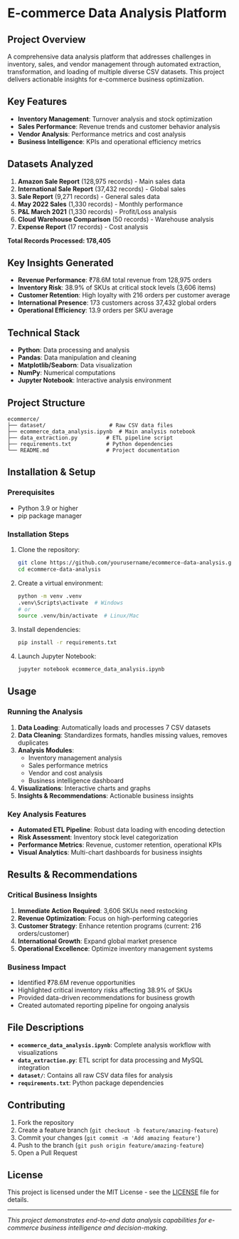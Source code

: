 # E-commerce Data Analysis Platform

## Project Overview
A comprehensive data analysis platform that addresses challenges in inventory, sales, and vendor management through automated extraction, transformation, and loading of multiple diverse CSV datasets. This project delivers actionable insights for e-commerce business optimization.

## Key Features
- **Inventory Management**: Turnover analysis and stock optimization
- **Sales Performance**: Revenue trends and customer behavior analysis
- **Vendor Analysis**: Performance metrics and cost analysis
- **Business Intelligence**: KPIs and operational efficiency metrics

## Datasets Analyzed
1. **Amazon Sale Report** (128,975 records) - Main sales data
2. **International Sale Report** (37,432 records) - Global sales
3. **Sale Report** (9,271 records) - General sales data
4. **May 2022 Sales** (1,330 records) - Monthly performance
5. **P&L March 2021** (1,330 records) - Profit/Loss analysis
6. **Cloud Warehouse Comparison** (50 records) - Warehouse analysis
7. **Expense Report** (17 records) - Cost analysis

**Total Records Processed: 178,405**

## Key Insights Generated
- **Revenue Performance**: ₹78.6M total revenue from 128,975 orders
- **Inventory Risk**: 38.9% of SKUs at critical stock levels (3,606 items)
- **Customer Retention**: High loyalty with 216 orders per customer average
- **International Presence**: 173 customers across 37,432 global orders
- **Operational Efficiency**: 13.9 orders per SKU average

## Technical Stack
- **Python**: Data processing and analysis
- **Pandas**: Data manipulation and cleaning
- **Matplotlib/Seaborn**: Data visualization
- **NumPy**: Numerical computations
- **Jupyter Notebook**: Interactive analysis environment

## Project Structure
```
ecommerce/
├── dataset/                    # Raw CSV data files
├── ecommerce_data_analysis.ipynb  # Main analysis notebook
├── data_extraction.py         # ETL pipeline script
├── requirements.txt           # Python dependencies
└── README.md                  # Project documentation
```

## Installation & Setup

### Prerequisites
- Python 3.9 or higher
- pip package manager

### Installation Steps
1. Clone the repository:
   ```bash
   git clone https://github.com/yourusername/ecommerce-data-analysis.git
   cd ecommerce-data-analysis
   ```

2. Create a virtual environment:
   ```bash
   python -m venv .venv
   .venv\Scripts\activate  # Windows
   # or
   source .venv/bin/activate  # Linux/Mac
   ```

3. Install dependencies:
   ```bash
   pip install -r requirements.txt
   ```

4. Launch Jupyter Notebook:
   ```bash
   jupyter notebook ecommerce_data_analysis.ipynb
   ```

## Usage

### Running the Analysis
1. **Data Loading**: Automatically loads and processes 7 CSV datasets
2. **Data Cleaning**: Standardizes formats, handles missing values, removes duplicates
3. **Analysis Modules**:
   - Inventory management analysis
   - Sales performance metrics
   - Vendor and cost analysis
   - Business intelligence dashboard
4. **Visualizations**: Interactive charts and graphs
5. **Insights & Recommendations**: Actionable business insights

### Key Analysis Features
- **Automated ETL Pipeline**: Robust data loading with encoding detection
- **Risk Assessment**: Inventory stock level categorization
- **Performance Metrics**: Revenue, customer retention, operational KPIs
- **Visual Analytics**: Multi-chart dashboards for business insights

## Results & Recommendations

### Critical Business Insights
1. **Immediate Action Required**: 3,606 SKUs need restocking
2. **Revenue Optimization**: Focus on high-performing categories
3. **Customer Strategy**: Enhance retention programs (current: 216 orders/customer)
4. **International Growth**: Expand global market presence
5. **Operational Excellence**: Optimize inventory management systems

### Business Impact
- Identified ₹78.6M revenue opportunities
- Highlighted critical inventory risks affecting 38.9% of SKUs
- Provided data-driven recommendations for business growth
- Created automated reporting pipeline for ongoing analysis

## File Descriptions
- **`ecommerce_data_analysis.ipynb`**: Complete analysis workflow with visualizations
- **`data_extraction.py`**: ETL script for data processing and MySQL integration
- **`dataset/`**: Contains all raw CSV data files for analysis
- **`requirements.txt`**: Python package dependencies

## Contributing
1. Fork the repository
2. Create a feature branch (`git checkout -b feature/amazing-feature`)
3. Commit your changes (`git commit -m 'Add amazing feature'`)
4. Push to the branch (`git push origin feature/amazing-feature`)
5. Open a Pull Request

## License
This project is licensed under the MIT License - see the [LICENSE](LICENSE) file for details.



---
*This project demonstrates end-to-end data analysis capabilities for e-commerce business intelligence and decision-making.*
